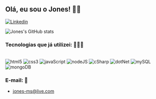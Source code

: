## Olá, eu sou o Jones! 👋🏾

[![Linkedin](https://img.shields.io/badge/LinkedIn-0077B5?style=for-the-badge&logo=linkedin&logoColor=white)](https://www.linkedin.com/in/jones-moura/)


![Jones's GitHub stats](https://github-readme-stats.vercel.app/api?username=Jonesmoura&show_icons=true&theme=dark)

### Tecnologias que já utilizei: 👨🏽‍💻

<div style="display: inline_block"><br/>
  <img align="center" alt="html5" src="https://img.shields.io/badge/HTML5-E34F26?style=for-the-badge&logo=html5&logoColor=white"/>
  <img align="center" alt="css3" src="https://img.shields.io/badge/CSS3-1572B6?style=for-the-badge&logo=css3&logoColor=white"/>
  <img align="center" alt="javaScript" src="https://img.shields.io/badge/JavaScript-F7DF1E?style=for-the-badge&logo=javascript&logoColor=black"/>
  <img align="center" alt="nodeJS" src="https://img.shields.io/badge/Node.js-43853D?style=for-the-badge&logo=node.js&logoColor=white"/>
  <img align="center" alt="cSharp" src="https://img.shields.io/badge/C%23-239120?style=for-the-badge&logo=c-sharp&logoColor=white"/>
  <img align="center" alt="dotNet" src="https://img.shields.io/badge/.NET-5C2D91?style=for-the-badge&logo=.net&logoColor=white"/>
  <img align="center" alt="mySQL" src="https://img.shields.io/badge/MySQL-00000F?style=for-the-badge&logo=mysql&logoColor=white"/>
  <img align="center" alt="mongoDB" src="https://img.shields.io/badge/MongoDB-4EA94B?style=for-the-badge&logo=mongodb&logoColor=white"/>

</div>


### E-mail: 📧

- [jones-ms@live.com](mailto:jones-ms@live.com)
